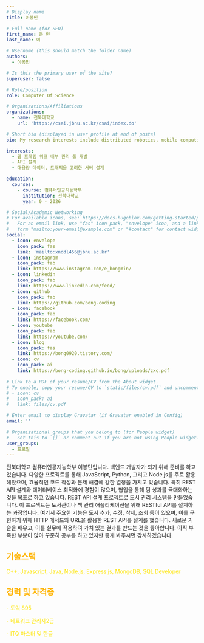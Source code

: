 ```yaml
---
# Display name
title: 이봉민

# Full name (for SEO)
first_name: 봉 민
last_name: 이

# Username (this should match the folder name)
authors:
  - 이봉민

# Is this the primary user of the site?
superuser: false

# Role/position
role: Computer Of Science 

# Organizations/Affiliations
organizations:
  - name: 전북대학교
    url: 'https://csai.jbnu.ac.kr/csai/index.do'

# Short bio (displayed in user profile at end of posts)
bio: My research interests include distributed robotics, mobile computing and programmable matter.

interests:
  - 웹 프레임 워크 내부 관리 툴 개발
  - API 설계
  - 대용량 데이터, 트래픽을 고려한 서버 설계 

education:
  courses:
    - course: 컴퓨터인공지능학부
      institution: 전북대학교
      year: 0 - 2026

# Social/Academic Networking
# For available icons, see: https://docs.hugoblox.com/getting-started/page-builder/#icons
#   For an email link, use "fas" icon pack, "envelope" icon, and a link in the
#   form "mailto:your-email@example.com" or "#contact" for contact widget.
social:
  - icon: envelope
    icon_pack: fas
    link: 'mailto:xnddl456@jbnu.ac.kr'
  - icon: instagram
    icon_pack: fab
    link: https://www.instagram.com/e_bongmin/
  - icon: linkedin
    icon_pack: fab
    link: https://www.linkedin.com/feed/
  - icon: github
    icon_pack: fab
    link: https://github.com/bong-coding
  - icon: facebook
    icon_pack: fab
    link: https://facebook.com/
  - icon: youtube
    icon_pack: fab
    link: https://youtube.com/
  - icon: blog
    icon_pack: fas
    link: https://bong0920.tistory.com/
  - icon: cv
    icon_pack: ai
    link: https://bong-coding.github.io/bong/uploads/zxc.pdf
    
# Link to a PDF of your resume/CV from the About widget.
# To enable, copy your resume/CV to `static/files/cv.pdf` and uncomment the lines below.
# - icon: cv
#   icon_pack: ai
#   link: files/cv.pdf

# Enter email to display Gravatar (if Gravatar enabled in Config)
email: ''

# Organizational groups that you belong to (for People widget)
#   Set this to `[]` or comment out if you are not using People widget.
user_groups:
  - 프로필
---
```


전북대학교 컴퓨터인공지능학부 이봉민입니다. 백엔드 개발자가 되기 위해 준비를 하고 있습니다.
다양한 프로젝트를 통해 JavaScript, Python, 그리고 Node.js를 주로 활용해왔으며, 효율적인 코드 작성과 문제 해결에 강한 열정을 가지고 있습니다. 특히 REST API 설계와 데이터베이스 최적화에 경험이 많으며, 협업을 통해 팀 성과를 극대화하는 것을 목표로 하고 있습니다.
REST API 설계 프로젝트로 도서 관리 시스템을 만들었습니다. 이 프로젝트는 도서관이나 책 관리 애플리케이션을 위해 RESTful API를 설계하는 과정입니다. 여기서 주요한 기능은 도서 추가, 수정, 삭제, 조회 등이 있으며, 이를 구현하기 위해 HTTP 메서드와 URL을 활용한 REST API를 설계를 했습니다.
 새로운 기술을 배우고, 이를 실무에 적용하여 가치 있는 결과를 만드는 것을 좋아합니다. 아직 부족한 부분이 많아 꾸준히 공부를 하고 있지만 좋게 봐주시면 감사하겠습니다.

 <h2 style = "color: #FFB400 ;" >기술스택</h2>
<div style="text-align: justify;">
  <p style="color: #fee500;">C++, Javascript, Java, Node.js, Express.js, MongoDB, SQL Developer</p>
</div>
 <h2 style = "color: #FFB400 ;">경력 및 자격증</h2>
<div style="text-align: justify;">
  <p style="color: #fee500;">- 토익 895</p>
  <p style="color: #fee500;">- 네트워크 관리사2급</p>
  <p style="color: #fee500;">- ITQ 마스터 및 한글</p>
</div>


